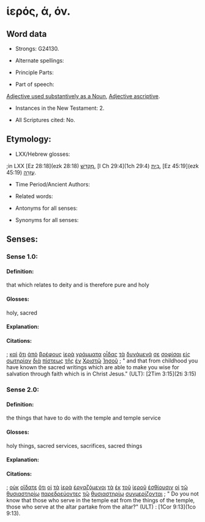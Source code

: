 # ἱερός, ά, όν.

<!-- Status: S3=Needs2ndReview -->
<!-- Lexica used for edits:  BDAG, LN,FFM,A-S -->

## Word data

* Strongs: G24130.

* Alternate spellings:



* Principle Parts:


* Part of speech: 

[Adjective used substantively as a Noun](http://ugg.readthedocs.io/en/latest/noun_substantive_adj.html),
[Adjective ascriptive](http://ugg.readthedocs.io/en/latest/adjective_ascriptive.html).

* Instances in the New Testament: 2.

* All Scriptures cited: No.

## Etymology: 


* LXX/Hebrew glosses: 

;in LXX [Ez 28:18](ezk 28:18) [מִקְדָּשׁ](//en-uhal/H4720),  [I Ch 29:4](1ch 29:4) [בַּיִת](//en-uhal/H1004), [Ez 45:19](ezk 45:19) [עֲזָרָה](//en-uhal/H5835).

* Time Period/Ancient Authors: 


* Related words: 

* Antonyms for all senses:

* Synonyms for all senses: 


## Senses:


### Sense  1.0: 

#### Definition: 

that which relates to deity and is therefore pure and holy

#### Glosses: 

holy, sacred

#### Explanation: 



#### Citations: 

; [καὶ](../G25320/01.md) [ὅτι](../G37540/01.md) [ἀπὸ](../G05750/01.md) [βρέφους](../G10250/01.md) [ἱερὰ](../G24130/01.md) [γράμματα](../G11210/01.md) [οἶδας](../G99999/01.md) [τὰ](../G35880/01.md) [δυνάμενά](../G14100/01.md) [σε](../G47710/01.md) [σοφίσαι](../G46790/01.md) [εἰς](../G15190/01.md) [σωτηρίαν](../G49910/01.md) [διὰ](../G12230/01.md) [πίστεως](../G41020/01.md) [τῆς](../G35880/01.md) [ἐν](../G17220/01.md) [Χριστῷ](../G55470/01.md) [Ἰησοῦ](../G24240/01.md)
; " and that from childhood you have known the sacred writings which are able to make you wise for salvation through faith which is in Christ Jesus." (ULT): 
[2Tim 3:15](2ti 3:15)

### Sense  2.0: 

#### Definition: 

the things that have to do with the temple and temple service

#### Glosses: 

holy things, sacred services, sacrifices, sacred things

#### Explanation: 



#### Citations: 

; [οὐκ](../G37560/01.md) [οἴδατε](../G14920/01.md) [ὅτι](../G37540/01.md) [οἱ](../G35880/01.md) [τὰ](../G35880/01.md) [ἱερὰ](../G24130/01.md) [ἐργαζόμενοι](../G20380/01.md) [τὰ](../G35880/01.md) [ἐκ](../G15370/01.md) [τοῦ](../G35880/01.md) [ἱεροῦ](../G24110/01.md) [ἐσθίουσιν](../G20680/01.md) [οἱ](../G35880/01.md) [τῷ](../G35880/01.md) [θυσιαστηρίῳ](../G23790/01.md) [παρεδρεύοντες](../G39175/01.md) [τῷ](../G35880/01.md) [θυσιαστηρίῳ](../G23790/01.md) [συνμερίζονται](../G48290/01.md) 
; " Do you not know that those who serve in the temple eat from the things of the temple, those who serve at the altar partake from the altar?" (ULT) : 
[1Cor 9:13](1co 9:13).


